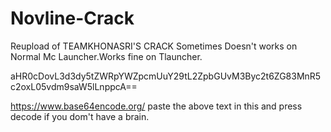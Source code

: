# Novline-Crack
Reupload of TEAMKHONASRI'S CRACK
Sometimes Doesn't works on Normal Mc Launcher.Works fine on Tlauncher.



aHR0cDovL3d3dy5tZWRpYWZpcmUuY29tL2ZpbGUvM3Byc2t6ZG83MnR5c2oxL05vdm9saW5lLnppcA==


https://www.base64encode.org/ paste the above text in this and press decode if you dom't have a brain.

